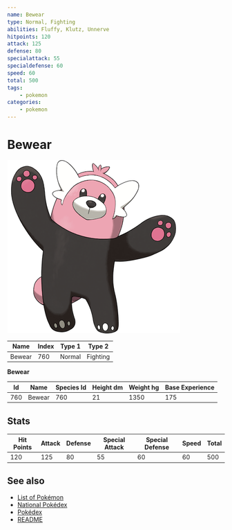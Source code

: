 ```yaml
---
name: Bewear
type: Normal, Fighting
abilities: Fluffy, Klutz, Unnerve
hitpoints: 120
attack: 125
defense: 80
specialattack: 55
specialdefense: 60
speed: 60
total: 500
tags:
    - pokemon
categories:
    - pokemon
---
```


# Bewear


![Bewear](images/760.png)

| **Name** | **Index** | **Type 1** | **Type 2** |
|----|----|----|----|
| Bewear | 760 | Normal | Fighting  |

**Bewear** 




| **Id** | **Name** | **Species Id** | **Height dm** | **Weight hg** | **Base Experience** |
|--------|----------|----------------|------------|------------|---------------------|
| 760 | Bewear | 760 | 21 | 1350 | 175 |



## Stats

| **Hit Points** | **Attack** | **Defense** | **Special Attack** | **Special Defense** | **Speed** | **Total** |
|----------------|------------|-------------|--------------------|---------------------|-----------|-----------|
| 120 | 125 | 80 | 55 | 60 | 60 | 500 |

## See also

- [List of Pokémon](../pokemon.md)
- [National Pokédex](../national_pokedex.md)
- [Pokédex](../pokedex.md)
- [README](../README.md)
